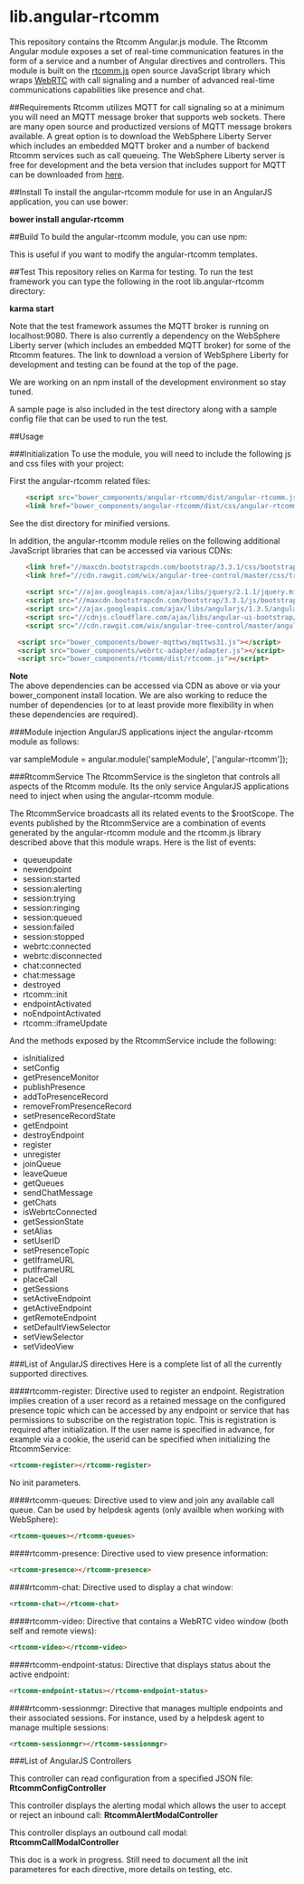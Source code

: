 lib.angular-rtcomm
==================
This repository contains the Rtcomm Angular.js module. The Rtcomm Angular module exposes a set of real-time communication features in the form of a service and a number of Angular directives and controllers. 
This module is built on the [rtcomm.js](https://github.com/WASdev/lib.rtcomm.clientjs) open source JavaScript library which wraps [WebRTC](http://www.webrtc.org/) with call 
signaling and a number of advanced real-time communications capabilities like presence and chat.

##Requirements
Rtcomm utilizes MQTT for call signaling so at a minimum you will need an MQTT message broker that supports web sockets. There are many open source and productized versions of MQTT message brokers available. A great option is to download the WebSphere Liberty Server which includes an embedded MQTT broker and a number of backend Rtcomm services such as call queueing. The WebSphere Liberty server is free for development and the beta version that includes support for MQTT can be downloaded from [here](https://developer.ibm.com/wasdev/downloads/liberty-profile-beta/).

##Install
To install the angular-rtcomm module for use in an AngularJS application, you can use bower:

**bower install angular-rtcomm**

##Build
To build the angular-rtcomm module, you can use npm:

This is useful if you want to modify the angular-rtcomm templates.

##Test
This repository relies on Karma for testing. To run the test framework you can type the following in the root lib.angular-rtcomm directory:

**karma start**

Note that the test framework assumes the MQTT broker is running on localhost:9080. There is also currently a dependency on the WebSphere Liberty server (which includes an embedded MQTT broker) for some of the Rtcomm features. The link to download a version of WebSphere Liberty for development and testing can be found at the top of the page. 

We are working on an npm install of the development environment so stay tuned.

A sample page is also included in the test directory along with a sample config file that can be used to run the test. 

##Usage

###Initialization
To use the module, you will need to include the following js and css files with your project:

First the angular-rtcomm related files:
```html
	<script	src="bower_components/angular-rtcomm/dist/angular-rtcomm.js"></script>
	<link href="bower_components/angular-rtcomm/dist/css/angular-rtcomm.css" rel="stylesheet">
```
	
See the dist directory for minified versions.
	
In addition, the angular-rtcomm module relies on the following additional JavaScript libraries that can be accessed via various CDNs:

```html
	<link href="//maxcdn.bootstrapcdn.com/bootstrap/3.3.1/css/bootstrap.min.css" rel="stylesheet">
	<link href="//cdn.rawgit.com/wix/angular-tree-control/master/css/tree-control-attribute.css" rel="stylesheet" type="text/css">
	
	<script src="//ajax.googleapis.com/ajax/libs/jquery/2.1.1/jquery.min.js"></script>
	<script	src="//maxcdn.bootstrapcdn.com/bootstrap/3.3.1/js/bootstrap.min.js"></script>
	<script src="//ajax.googleapis.com/ajax/libs/angularjs/1.3.5/angular.js"></script>
	<script	src="//cdnjs.cloudflare.com/ajax/libs/angular-ui-bootstrap/0.12.0/ui-bootstrap-tpls.min.js"></script>
	<script src="//cdn.rawgit.com/wix/angular-tree-control/master/angular-tree-control.js" type="text/javascript"></script>

  <script src="bower_components/bower-mqttws/mqttws31.js"></script>
  <script src="bower_components/webrtc-adapter/adapter.js"></script>
  <script src="bower_components/rtcomm/dist/rtcomm.js"></script>
``` 


**Note**  
The above dependencies can be accessed via CDN as above or via your bower_component install location.
We are also working to reduce the number of dependencies (or to at least provide more flexibility in when these dependencies are required).	


###Module injection
AngularJS applications inject the angular-rtcomm module as follows:

var sampleModule = angular.module('sampleModule', ['angular-rtcomm']);

###RtcommService
The RtcommService is the singleton that controls all aspects of the Rtcomm module. Its the only service AngularJS applications need to inject when using the angular-rtcomm module. 

The RtcommService broadcasts all its related events to the $rootScope. The events published by the RtcommService are a combination of events generated by the angular-rtcomm module and the rtcomm.js library described above that this module wraps. Here is the list of events:

* queueupdate
* newendpoint
* session:started
* session:alerting
* session:trying
* session:ringing
* session:queued
* session:failed
* session:stopped
* webrtc:connected
* webrtc:disconnected
* chat:connected
* chat:message
* destroyed
* rtcomm::init
* endpointActivated
* noEndpointActivated
* rtcomm::iframeUpdate

And the methods exposed by the RtcommService include the following:

* isInitialized 
* setConfig
* getPresenceMonitor    
* publishPresence
* addToPresenceRecord
* removeFromPresenceRecord
* setPresenceRecordState
* getEndpoint 
* destroyEndpoint
* register
* unregister 
* joinQueue
* leaveQueue
* getQueues
* sendChatMessage	
* getChats
* isWebrtcConnected
* getSessionState
* setAlias
* setUserID
* setPresenceTopic
* getIframeURL
* putIframeURL
* placeCall
* getSessions
* setActiveEndpoint
* getActiveEndpoint
* getRemoteEndpoint
* setDefaultViewSelector
* setViewSelector
* setVideoView


###List of AngularJS directives
Here is a complete list of all the currently supported directives.

####rtcomm-register:
Directive used to register an endpoint. Registration implies creation of a user record as a retained message on the configured presence topic which can be accessed by any endpoint or service that has permissions to subscribe on the registration topic. This is registration is required after initialization. If the user name is specified in advance, for example via a cookie, the userid can be specified when initializing the RtcommService: 
```html
<rtcomm-register></rtcomm-register>
```
No init parameters.

####rtcomm-queues:
Directive used to view and join any available call queue. Can be used by helpdesk agents (only availble when working with WebSphere): 
```html
<rtcomm-queues></rtcomm-queues>
```

####rtcomm-presence:
Directive used to view presence information: 
```html
<rtcomm-presence></rtcomm-presence>
```

####rtcomm-chat:
Directive used to display a chat window: 
```html
<rtcomm-chat></rtcomm-chat>
```

####rtcomm-video:
Directive that contains a WebRTC video window (both self and remote views): 
```html
<rtcomm-video></rtcomm-video>
```

####rtcomm-endpoint-status:
Directive that displays status about the active endpoint: 
```html
<rtcomm-endpoint-status></rtcomm-endpoint-status>
```

####rtcomm-sessionmgr:
Directive that manages multiple endpoints and their associated sessions. For instance, used by a helpdesk agent to manage multiple sessions: 
```html
<rtcomm-sessionmgr></rtcomm-sessionmgr>
```

###List of AngularJS Controllers

This controller can read configuration from a specified JSON file:
**RtcommConfigController**

This controller displays the alerting modal which allows the user to accept or reject an inbound call:
**RtcommAlertModalController**

This controller displays an outbound call modal:
**RtcommCallModalController** 

This doc is a work in progress. Still need to document all the init parameteres for each directive, more details on testing, etc.
